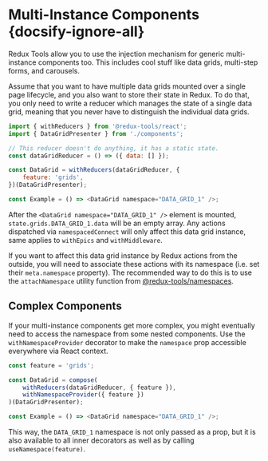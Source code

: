 # Multi-Instance Components {docsify-ignore-all}

Redux Tools allow you to use the injection mechanism for generic multi-instance components too. This includes cool stuff like data grids, multi-step forms, and carousels.

Assume that you want to have multiple data grids mounted over a single page lifecycle, and you also want to store their state in Redux. To do that, you only need to write a reducer which manages the state of a single data grid, meaning that you never have to distinguish the individual data grids.

```js
import { withReducers } from '@redux-tools/react';
import { DataGridPresenter } from './components';

// This reducer doesn't do anything, it has a static state.
const dataGridReducer = () => ({ data: [] });

const DataGrid = withReducers(dataGridReducer, {
	feature: 'grids',
})(DataGridPresenter);

const Example = () => <DataGrid namespace="DATA_GRID_1" />;
```

After the `<DataGrid namespace="DATA_GRID_1" />` element is mounted, `state.grids.DATA_GRID_1.data` will be an empty array. Any actions dispatched via `namespacedConnect` will only affect this data grid instance, same applies to `withEpics` and `withMiddleware`.

If you want to affect this data grid instance by Redux actions from the outside, you will need to associate these actions with its namespace (i.e. set their `meta.namespace` property). The recommended way to do this is to use the `attachNamespace` utility function from [@redux-tools/namespaces](/packages/namespaces?id=attachNamespace).

## Complex Components

If your multi-instance components get more complex, you might eventually need to access the namespace from some nested components. Use the `withNamespaceProvider` decorator to make the `namespace` prop accessible everywhere via React context.

```js
const feature = 'grids';

const DataGrid = compose(
	withReducers(dataGridReducer, { feature }),
	withNamespaceProvider({ feature })
)(DataGridPresenter);

const Example = () => <DataGrid namespace="DATA_GRID_1" />;
```

This way, the `DATA_GRID_1` namespace is not only passed as a prop, but it is also available to all inner decorators as well as by calling `useNamespace(feature)`.
